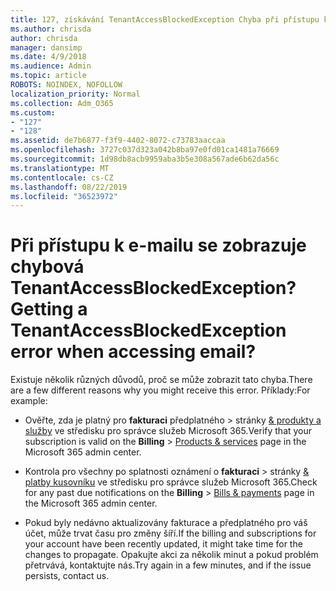 ```yaml
---
title: 127, získávání TenantAccessBlockedException Chyba při přístupu k e-mailu?
ms.author: chrisda
author: chrisda
manager: dansimp
ms.date: 4/9/2018
ms.audience: Admin
ms.topic: article
ROBOTS: NOINDEX, NOFOLLOW
localization_priority: Normal
ms.collection: Adm_O365
ms.custom:
- "127"
- "128"
ms.assetid: de7b6877-f3f9-4402-8072-c73783aaccaa
ms.openlocfilehash: 3727c037d323a042b8ba97e0fd01ca1481a76669
ms.sourcegitcommit: 1d98db8acb9959aba3b5e308a567ade6b62da56c
ms.translationtype: MT
ms.contentlocale: cs-CZ
ms.lasthandoff: 08/22/2019
ms.locfileid: "36523972"
---
```

# <a name="getting-a-tenantaccessblockedexception-error-when-accessing-email"></a><span data-ttu-id="9efb9-102">Při přístupu k e-mailu se zobrazuje chybová TenantAccessBlockedException?</span><span class="sxs-lookup"><span data-stu-id="9efb9-102">Getting a TenantAccessBlockedException error when accessing email?</span></span>

<span data-ttu-id="9efb9-103">Existuje několik různých důvodů, proč se může zobrazit tato chyba.</span><span class="sxs-lookup"><span data-stu-id="9efb9-103">There are a few different reasons why you might receive this error.</span></span> <span data-ttu-id="9efb9-104">Příklady:</span><span class="sxs-lookup"><span data-stu-id="9efb9-104">For example:</span></span>

- <span data-ttu-id="9efb9-105">Ověřte, zda je platný pro **fakturaci** předplatného \> stránky [& produkty a služby](https://portal.office.com/adminportal/home#/subscriptions) ve středisku pro správce služeb Microsoft 365.</span><span class="sxs-lookup"><span data-stu-id="9efb9-105">Verify that your subscription is valid on the **Billing** \> [Products & services](https://portal.office.com/adminportal/home#/subscriptions) page in the Microsoft 365 admin center.</span></span>

- <span data-ttu-id="9efb9-106">Kontrola pro všechny po splatnosti oznámení o **fakturaci** \> stránky [& platby kusovníku](https://portal.office.com/adminportal/home#/billoverview) ve středisku pro správce služeb Microsoft 365.</span><span class="sxs-lookup"><span data-stu-id="9efb9-106">Check for any past due notifications on the **Billing** \> [Bills & payments](https://portal.office.com/adminportal/home#/billoverview) page in the Microsoft 365 admin center.</span></span>

- <span data-ttu-id="9efb9-107">Pokud byly nedávno aktualizovány fakturace a předplatného pro váš účet, může trvat času pro změny šíří.</span><span class="sxs-lookup"><span data-stu-id="9efb9-107">If the billing and subscriptions for your account have been recently updated, it might take time for the changes to propagate.</span></span> <span data-ttu-id="9efb9-108">Opakujte akci za několik minut a pokud problém přetrvává, kontaktujte nás.</span><span class="sxs-lookup"><span data-stu-id="9efb9-108">Try again in a few minutes, and if the issue persists, contact us.</span></span>
